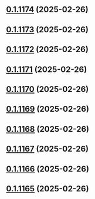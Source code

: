 ## [0.1.1174](https://github.com/binary-braids/terraform-oracle/compare/v0.1.1173...v0.1.1174) (2025-02-26)



## [0.1.1173](https://github.com/binary-braids/terraform-oracle/compare/v0.1.1172...v0.1.1173) (2025-02-26)



## [0.1.1172](https://github.com/binary-braids/terraform-oracle/compare/v0.1.1171...v0.1.1172) (2025-02-26)



## [0.1.1171](https://github.com/binary-braids/terraform-oracle/compare/v0.1.1170...v0.1.1171) (2025-02-26)



## [0.1.1170](https://github.com/binary-braids/terraform-oracle/compare/v0.1.1169...v0.1.1170) (2025-02-26)



## [0.1.1169](https://github.com/binary-braids/terraform-oracle/compare/v0.1.1168...v0.1.1169) (2025-02-26)



## [0.1.1168](https://github.com/binary-braids/terraform-oracle/compare/v0.1.1167...v0.1.1168) (2025-02-26)



## [0.1.1167](https://github.com/binary-braids/terraform-oracle/compare/v0.1.1166...v0.1.1167) (2025-02-26)



## [0.1.1166](https://github.com/binary-braids/terraform-oracle/compare/v0.1.1165...v0.1.1166) (2025-02-26)



## [0.1.1165](https://github.com/binary-braids/terraform-oracle/compare/v0.1.1164...v0.1.1165) (2025-02-26)



